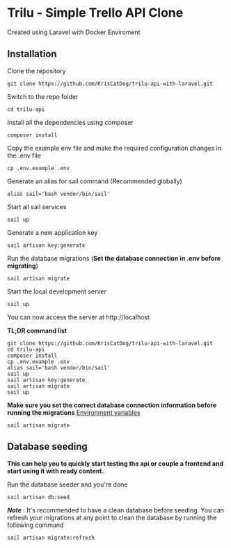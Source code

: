 # Trilu - Simple Trello API Clone

Created using Laravel with Docker Enviroment

## Installation

Clone the repository

    git clone https://github.com/KrisCatDog/trilu-api-with-laravel.git

Switch to the repo folder

    cd trilu-api

Install all the dependencies using composer

    composer install

Copy the example env file and make the required configuration changes in the .env file

    cp .env.example .env
    
Generate an alias for sail command (Recommended globally)

    alias sail='bash vendor/bin/sail'

Start all sail services

    sail up
    
Generate a new application key

    sail artisan key:generate

Run the database migrations (**Set the database connection in .env before migrating**)

    sail artisan migrate

Start the local development server

    sail up

You can now access the server at http://localhost

**TL;DR command list**

    git clone https://github.com/KrisCatDog/trilu-api-with-laravel.git
    cd trilu-api
    composer install
    cp .env.example .env
    alias sail='bash vendor/bin/sail'
    sail up
    sail artisan key:generate
    sail artisan migrate
    sail up
    
**Make sure you set the correct database connection information before running the migrations** [Environment variables](#environment-variables)

    sail artisan migrate

## Database seeding

**This can help you to quickly start testing the api or couple a frontend and start using it with ready content.**

Run the database seeder and you're done

    sail artisan db:seed

***Note*** : It's recommended to have a clean database before seeding. You can refresh your migrations at any point to clean the database by running the following command

    sail artisan migrate:refresh
